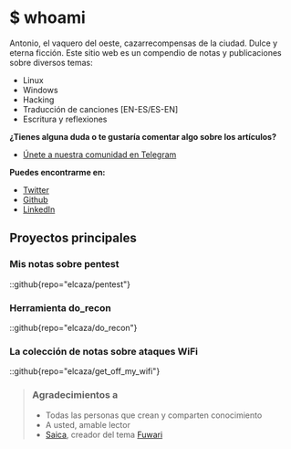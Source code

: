 # $ whoami

Antonio, el vaquero del oeste, cazarrecompensas de la ciudad. Dulce y eterna ficción. Este sitio web es un compendio de notas y publicaciones sobre diversos temas:
+ Linux
+ Windows
+ Hacking
+ Traducción de canciones [EN-ES/ES-EN]
+ Escritura y reflexiones

**¿Tienes alguna duda o te gustaría comentar algo sobre los artículos?**
+ <a href="https://t.me/elcazablog" target="_blank">Únete a nuestra comunidad en Telegram</a>

**Puedes encontrarme en:**
+ <a href="https://twitter.com/elcaza_" target="_blank">Twitter</a>
+ <a href="https://github.com/elcaza" target="_blank">Github</a>
+ <a href="https://www.linkedin.com/in/elcaza/" target="_blank">LinkedIn</a>

## Proyectos principales

### Mis notas sobre pentest
::github{repo="elcaza/pentest"}

### Herramienta do_recon
::github{repo="elcaza/do_recon"}

### La colección de notas sobre ataques WiFi
::github{repo="elcaza/get_off_my_wifi"}


> ### Agradecimientos a
> - Todas las personas que crean y comparten conocimiento
> - A usted, amable lector
> - <a href="https://github.com/saicaca/fuwari" target="_blank">Saica</a>, creador del tema <a href="https://fuwari.vercel.app/" target="_blank">Fuwari</a>
